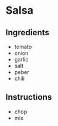 # Salsa

## Ingredients

- tomato
- onion
- garlic
- salt
- peber
- chili


## Instructions

- chop
- mix
